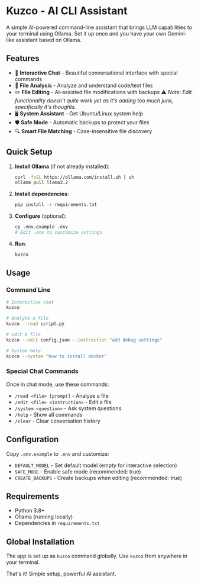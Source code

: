 # Kuzco - AI CLI Assistant

A simple AI-powered command-line assistant that brings LLM capabilities to your terminal using Ollama. Set it up once and you have your own Gemini-like assistant based on Ollama.

## Features

- 🤖 **Interactive Chat** - Beautiful conversational interface with special commands
- 📁 **File Analysis** - Analyze and understand code/text files
- ✏️ **File Editing** - AI-assisted file modifications with backups ⚠️ *Note: Edit functionality doesn't quite work yet as it's adding too much junk, specifically it's thoughts.*
- 🖥️ **System Assistant** - Get Ubuntu/Linux system help
- 🛡️ **Safe Mode** - Automatic backups to protect your files
- 🔍 **Smart File Matching** - Case-insensitive file discovery

## Quick Setup

1. **Install Ollama** (if not already installed):
   ```bash
   curl -fsSL https://ollama.com/install.sh | sh
   ollama pull llama3.2
   ```

2. **Install dependencies**:
   ```bash
   pip install -r requirements.txt
   ```

3. **Configure** (optional):
   ```bash
   cp .env.example .env
   # Edit .env to customize settings
   ```

4. **Run**:
   ```bash
   kuzco
   ```

## Usage

### Command Line
```bash
# Interactive chat
kuzco

# Analyze a file
kuzco --read script.py

# Edit a file
kuzco --edit config.json --instruction "add debug settings"

# System help
kuzco --system "how to install docker"
```

### Special Chat Commands
Once in chat mode, use these commands:
- `/read <file> [prompt]` - Analyze a file
- `/edit <file> <instruction>` - Edit a file
- `/system <question>` - Ask system questions
- `/help` - Show all commands
- `/clear` - Clear conversation history

## Configuration

Copy `.env.example` to `.env` and customize:

- `DEFAULT_MODEL` - Set default model (empty for interactive selection)
- `SAFE_MODE` - Enable safe mode (recommended: true)
- `CREATE_BACKUPS` - Create backups when editing (recommended: true)

## Requirements

- Python 3.8+
- Ollama (running locally)
- Dependencies in `requirements.txt`

## Global Installation

The app is set up as `kuzco` command globally. Use `kuzco` from anywhere in your terminal.

That's it! Simple setup, powerful AI assistant.

